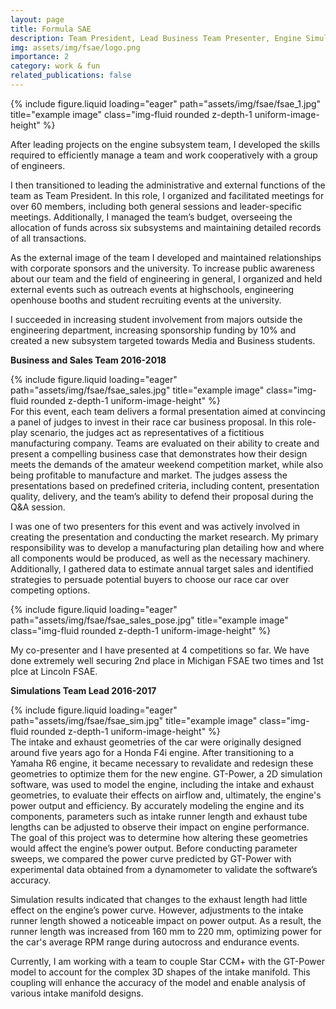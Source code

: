 ```yaml
---
layout: page
title: Formula SAE
description: Team President, Lead Business Team Presenter, Engine Simulations Lead
img: assets/img/fsae/logo.png
importance: 2
category: work & fun
related_publications: false
---
```

<div class="row d-flex justify-content-center">
    <div class="col-sm-13 mt-6 mt-md-0 d-flex justify-content-center">
        {% include figure.liquid loading="eager" path="assets/img/fsae/fsae_1.jpg" title="example image" class="img-fluid rounded z-depth-1 uniform-image-height" %}
    </div>
</div>

After leading projects on the engine subsystem team, I developed  the skills required to efficiently manage a team and work cooperatively with a group of engineers. 

I then transitioned to leading the administrative and external functions of the team as Team President. In this role, I organized and facilitated meetings for over 60 members, including both general sessions and leader-specific meetings. Additionally, I managed the team’s budget, overseeing the allocation of funds across six subsystems and maintaining detailed records of all transactions.

As the external image of the team I developed and maintained relationships with corporate sponsors and the university. To increase public awareness about our team and the field of engineering in general, I organized and held external events such as outreach events at highschools, engineering openhouse booths and student recruiting events at the university.

I succeeded in increasing student involvement from majors outside the engineering department, increasing sponsorship funding by 10% and created a new subsystem targeted towards Media and Business students.


**Business and Sales Team 2016-2018**
<div class="row d-flex justify-content-center">
    <div class="col-sm-14 mt-6 mt-md-0 d-flex justify-content-center">
        {% include figure.liquid loading="eager" path="assets/img/fsae/fsae_sales.jpg" title="example image" class="img-fluid rounded z-depth-1 uniform-image-height" %}
    </div>
</div>
For this event, each team delivers a formal presentation aimed at convincing a panel of judges to invest in their race car business proposal. In this role-play scenario, the judges act as representatives of a fictitious manufacturing company. Teams are evaluated on their ability to create and present a compelling business case that demonstrates how their design meets the demands of the amateur weekend competition market, while also being profitable to manufacture and market. The judges assess the presentations based on predefined criteria, including content, presentation quality, delivery, and the team’s ability to defend their proposal during the Q&A session.

I was one of two presenters for this event and was actively involved in creating the presentation and conducting the market research. My primary responsibility was to develop a manufacturing plan detailing how and where all components would be produced, as well as the necessary machinery. Additionally, I gathered data to estimate annual target sales and identified strategies to persuade potential buyers to choose our race car over competing options.

<div class="row d-flex justify-content-center">
    <div class="col-sm-13 mt-6 mt-md-0 d-flex justify-content-center">
        {% include figure.liquid loading="eager" path="assets/img/fsae/fsae_sales_pose.jpg" title="example image" class="img-fluid rounded z-depth-1 uniform-image-height" %}
    </div>
</div>


My co-presenter and I have presented at 4 competitions so far. We have done extremely well securing 2nd place in Michigan FSAE two times and 1st plce at Lincoln FSAE.

**Simulations Team Lead 2016-2017**
<div class="row d-flex justify-content-center">
    <div class="col-sm-13 mt-6 mt-md-0 d-flex justify-content-center">
        {% include figure.liquid loading="eager" path="assets/img/fsae/fsae_sim.jpg" title="example image" class="img-fluid rounded z-depth-1 uniform-image-height" %}
    </div>
</div>
The intake and exhaust geometries of the car were originally designed around five years ago for a Honda F4i engine. After transitioning to a Yamaha R6 engine, it became necessary to revalidate and redesign these geometries to optimize them for the new engine. GT-Power, a 2D simulation software, was used to model the engine, including the intake and exhaust geometries, to evaluate their effects on airflow and, ultimately, the engine's power output and efficiency. By accurately modeling the engine and its components, parameters such as intake runner length and exhaust tube lengths can be adjusted to observe their impact on engine performance. The goal of this project was to determine how altering these geometries would affect the engine’s power output. Before conducting parameter sweeps, we compared the power curve predicted by GT-Power with experimental data obtained from a dynamometer to validate the software’s accuracy.

Simulation results indicated that changes to the exhaust length had little effect on the engine’s power curve. However, adjustments to the intake runner length showed a noticeable impact on power output. As a result, the runner length was increased from 160 mm to 220 mm, optimizing power for the car's average RPM range during autocross and endurance events.

Currently, I am working with a team to couple Star CCM+ with the GT-Power model to account for the complex 3D shapes of the intake manifold. This coupling will enhance the accuracy of the model and enable analysis of various intake manifold designs.